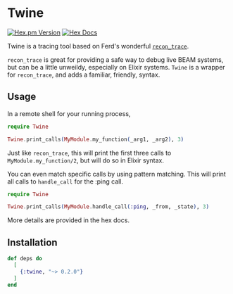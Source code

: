 # Twine

[![Hex.pm Version](https://img.shields.io/hexpm/v/twine)](https://hex.pm/packages/twine) [![Hex Docs](https://img.shields.io/badge/docs-hexpm-blue.svg)](https://hexdocs.pm/twine/twine.html)

Twine is a tracing tool based on Ferd's wonderful [`recon_trace`](https://ferd.github.io/recon/recon_trace.html).

`recon_trace` is great for providing a safe way to debug live BEAM systems,
but can be a little unweildy, especially on Elixir systems. `Twine` is a wrapper
for `recon_trace`, and adds a familiar, friendly, syntax.

## Usage

In a remote shell for your running process,

```ex
require Twine

Twine.print_calls(MyModule.my_function(_arg1, _arg2), 3)
```

Just like `recon_trace`, this will print the first three calls to
`MyModule.my_function/2`, but will do so in Elixir syntax.

You can even match specific calls by using pattern matching. This will
print all calls to `handle_call` for the :ping call.
```ex
require Twine

Twine.print_calls(MyModule.handle_call(:ping, _from, _state), 3)
```

More details are provided in the hex docs.

## Installation

```elixir
def deps do
  [
    {:twine, "~> 0.2.0"}
  ]
end
```

